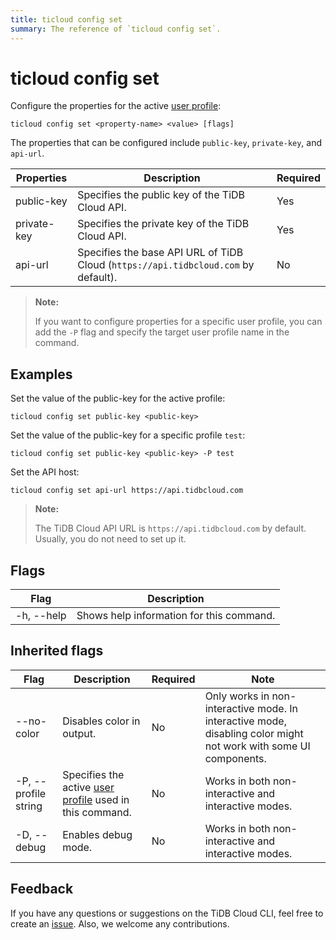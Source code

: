 ```yaml
---
title: ticloud config set
summary: The reference of `ticloud config set`.
---
```


# ticloud config set

Configure the properties for the active [user profile](/tidb-cloud/cli-reference.md#user-profile):

```shell
ticloud config set <property-name> <value> [flags]
```

The properties that can be configured include `public-key`, `private-key`, and `api-url`.

| Properties  | Description                                                        | Required |
|-------------|--------------------------------------------------------------------|----------|
| public-key  | Specifies the public key of the TiDB Cloud API.                               | Yes      |
| private-key | Specifies the private key of the TiDB Cloud API.                              | Yes      |
| api-url     | Specifies the base API URL of TiDB Cloud (`https://api.tidbcloud.com` by default). | No       |

> **Note:**
>
> If you want to configure properties for a specific user profile, you can add the `-P` flag and specify the target user profile name in the command.

## Examples

Set the value of the public-key for the active profile:

```shell
ticloud config set public-key <public-key>
```

Set the value of the public-key for a specific profile `test`:

```shell
ticloud config set public-key <public-key> -P test
```

Set the API host:

```shell
ticloud config set api-url https://api.tidbcloud.com
```

> **Note:**
>
> The TiDB Cloud API URL is `https://api.tidbcloud.com` by default. Usually, you do not need to set up it.

## Flags

| Flag       | Description              |
|------------|--------------------------|
| -h, --help | Shows help information for this command. |

## Inherited flags

| Flag                 | Description                                   | Required | Note                                                                                                                    |
|----------------------|-----------------------------------------------|----------|--------------------------------------------------------------------------------------------------------------------------|
| --no-color           | Disables color in output.                      | No       | Only works in non-interactive mode. In interactive mode, disabling color might not work with some UI components. |
| -P, --profile string | Specifies the active [user profile](/tidb-cloud/cli-reference.md#user-profile) used in this command. | No       | Works in both non-interactive and interactive modes.                                                                      |
| -D, --debug          | Enables debug mode.                                                                                   | No       | Works in both non-interactive and interactive modes.                                                             |

## Feedback

If you have any questions or suggestions on the TiDB Cloud CLI, feel free to create an [issue](https://github.com/tidbcloud/tidbcloud-cli/issues/new/choose). Also, we welcome any contributions.
